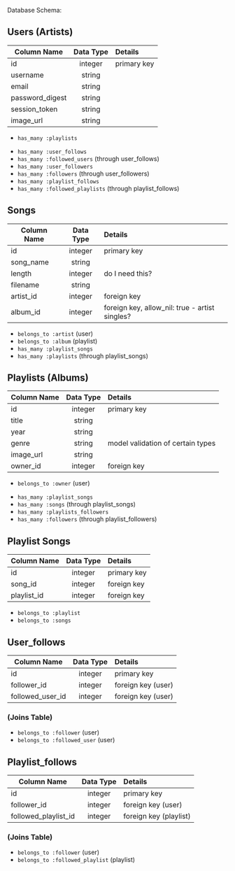 Database Schema:

## Users (Artists)
| Column Name | Data Type | Details   |
|-------------|:---------:|:----------|
|id           |integer    |primary key|
|username     |string     |           |
|email        |string     |           |
|password_digest|string   |           |
|session_token  |string   |           |
|image_url    |string     |           |
* `has_many :playlists`
<!-- * `has_many :albums` (playlists, if an artist) -->
<!-- * `has_many :songs` (if an artist) -->
* `has_many :user_follows`
* `has_many :followed_users` (through user_follows)
* `has_many :user_followers`
* `has_many :followers` (through user_followers)
* `has_many :playlist_follows`
* `has_many :followed_playlists` (through playlist_follows)

## Songs
| Column Name | Data Type | Details   |
|-------------|:---------:|:----------|
|id           |integer    |primary key|
|song_name    |string     |           |
|length       |integer    |do I need this?|
|filename     |string     |           |
|artist_id    |integer    |foreign key|
|album_id  |integer    |foreign key, allow_nil: true - artist singles?|
* `belongs_to :artist` (user)
* `belongs_to :album` (playlist)
* `has_many :playlist_songs`
* `has_many :playlists` (through playlist_songs)

## Playlists (Albums)
| Column Name | Data Type | Details   |
|-------------|:---------:|:----------|
|id           |integer    |primary key|
|title        |string     |           |
|year         |string     |           |
|genre        |string     |model validation of certain types|
|image_url    |string     |           |
|owner_id     |integer    |foreign key|
* `belongs_to :owner` (user)
<!-- * `has_many :album_songs` ????? -->
* `has_many :playlist_songs`
* `has_many :songs` (through playlist_songs)
* `has_many :playlists_followers`
* `has_many :followers` (through playlist_followers)

## Playlist Songs
| Column Name | Data Type | Details   |
|-------------|:---------:|:----------|
|id           |integer    |primary key|
|song_id      |integer    |foreign key|
|playlist_id  |integer    |foreign key|
* `belongs_to :playlist`
* `belongs_to :songs`

## User_follows
| Column Name | Data Type | Details   |
|-------------|:---------:|:----------|
|id           |integer    |primary key|
|follower_id  |integer    |foreign key (user)|
|followed_user_id|integer    |foreign key (user)|
### (Joins Table)
* `belongs_to :follower` (user)
* `belongs_to :followed_user` (user)

## Playlist_follows
| Column Name | Data Type | Details   |
|-------------|:---------:|:----------|
|id           |integer    |primary key|
|follower_id  |integer    |foreign key (user)|
|followed_playlist_id|integer    |foreign key (playlist)|
### (Joins Table)
* `belongs_to :follower` (user)
* `belongs_to :followed_playlist` (playlist)
